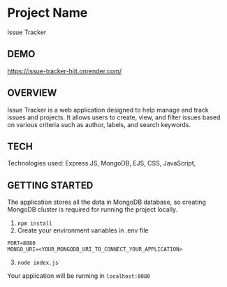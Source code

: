 # Project Name

Issue Tracker

## DEMO
https://issue-tracker-hijt.onrender.com/

## OVERVIEW

Issue Tracker is a web application designed to help manage and track issues and projects. It allows users to create, view, and filter issues based on various criteria such as author, labels, and search keywords.

## TECH

Technologies used: Express JS, MongoDB, EJS, CSS, JavaScript,

## GETTING STARTED

The application stores all the data in MongoDB database, so creating MongoDB cluster is required for running the project locally.

1. ```npm install```
2. Create your environment variables in .env file
```
PORT=8080
MONGO_URI=<YOUR_MONGODB_URI_TO_CONNECT_YOUR_APPLICATION>
```
3. ```node index.js```


Your application will be running in ```localhost:8080```
